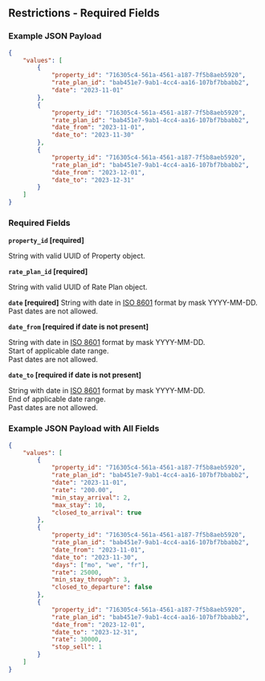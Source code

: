 ## Restrictions - Required Fields

### Example JSON Payload
```json
{
    "values": [
        {
            "property_id": "716305c4-561a-4561-a187-7f5b8aeb5920",
            "rate_plan_id": "bab451e7-9ab1-4cc4-aa16-107bf7bbabb2",
            "date": "2023-11-01"
        },
        {
            "property_id": "716305c4-561a-4561-a187-7f5b8aeb5920",
            "rate_plan_id": "bab451e7-9ab1-4cc4-aa16-107bf7bbabb2",
            "date_from": "2023-11-01",
            "date_to": "2023-11-30"
        },
        {
            "property_id": "716305c4-561a-4561-a187-7f5b8aeb5920",
            "rate_plan_id": "bab451e7-9ab1-4cc4-aa16-107bf7bbabb2",
            "date_from": "2023-12-01",
            "date_to": "2023-12-31"
        }
    ]
}
```
### Required Fields

**`property_id` [required]**

String with valid UUID of Property object.

**`rate_plan_id` [required]**

String with valid UUID of Rate Plan object.

**`date` [required]**
String with date in [ISO 8601](https://www.iso.org/iso-8601-date-and-time-format.html) format by mask YYYY-MM-DD.  
Past dates are not allowed.

**`date_from` [required if date is not present]**

String with date in [ISO 8601](https://www.iso.org/iso-8601-date-and-time-format.html) format by mask YYYY-MM-DD.  
Start of applicable date range.  
Past dates are not allowed.

**`date_to` [required if date is not present]**

String with date in [ISO 8601](https://www.iso.org/iso-8601-date-and-time-format.html) format by mask YYYY-MM-DD.  
End of applicable date range.  
Past dates are not allowed.

### Example JSON Payload with All Fields
```json
{
    "values": [
        {
            "property_id": "716305c4-561a-4561-a187-7f5b8aeb5920",
            "rate_plan_id": "bab451e7-9ab1-4cc4-aa16-107bf7bbabb2",
            "date": "2023-11-01",
            "rate": "200.00",
            "min_stay_arrival": 2,
            "max_stay": 10,
            "closed_to_arrival": true
        },
        {
            "property_id": "716305c4-561a-4561-a187-7f5b8aeb5920",
            "rate_plan_id": "bab451e7-9ab1-4cc4-aa16-107bf7bbabb2",
            "date_from": "2023-11-01",
            "date_to": "2023-11-30",
            "days": ["mo", "we", "fr"],
            "rate": 25000,
            "min_stay_through": 3,
            "closed_to_departure": false
        },
        {
            "property_id": "716305c4-561a-4561-a187-7f5b8aeb5920",
            "rate_plan_id": "bab451e7-9ab1-4cc4-aa16-107bf7bbabb2",
            "date_from": "2023-12-01",
            "date_to": "2023-12-31",
            "rate": 30000,
            "stop_sell": 1
        }
    ]
}
```